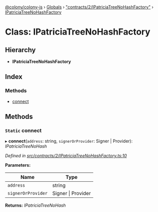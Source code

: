 [@colony/colony-js](../README.md) › [Globals](../globals.md) › ["contracts/2/IPatriciaTreeNoHashFactory"](../modules/_contracts_2_ipatriciatreenohashfactory_.md) › [IPatriciaTreeNoHashFactory](_contracts_2_ipatriciatreenohashfactory_.ipatriciatreenohashfactory.md)

# Class: IPatriciaTreeNoHashFactory

## Hierarchy

* **IPatriciaTreeNoHashFactory**

## Index

### Methods

* [connect](_contracts_2_ipatriciatreenohashfactory_.ipatriciatreenohashfactory.md#static-connect)

## Methods

### `Static` connect

▸ **connect**(`address`: string, `signerOrProvider`: Signer | Provider): *IPatriciaTreeNoHash*

*Defined in [src/contracts/2/IPatriciaTreeNoHashFactory.ts:10](https://github.com/JoinColony/colonyJS/blob/2830301/src/contracts/2/IPatriciaTreeNoHashFactory.ts#L10)*

**Parameters:**

Name | Type |
------ | ------ |
`address` | string |
`signerOrProvider` | Signer &#124; Provider |

**Returns:** *IPatriciaTreeNoHash*
